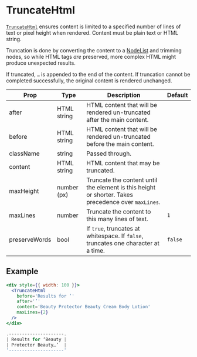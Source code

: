 # TruncateHtml

[`TruncateHtml`](/src/components/TruncateHtml/index.js) ensures content is limited to a specified number of lines of text or pixel height when rendered. Content must be plain text or HTML string.

Truncation is done by converting the content to a [NodeList](https://developer.mozilla.org/en-US/docs/Web/API/NodeList) and trimming nodes, so while HTML tags *are* preserved, more complex HTML might produce unexpected results.

If truncated, `…` is appended to the end of the content. If truncation cannot be completed successfully, the original content is rendered unchanged.

Prop|Type|Description|Default
---|---|---|---
after|HTML string|HTML content that will be rendered un-truncated after the main content.|
before|HTML string|HTML content that will be rendered un-truncated before the main content.|
className|string|Passed through.|
content|HTML string|HTML content that may be truncated.|
maxHeight|number (px)|Truncate the content until the element is this height or shorter. Takes precedence over `maxLines`.|
maxLines|number|Truncate the content to this many lines of text.|`1`
preserveWords|bool|If `true`, truncates at whitespace. If `false`, truncates one character at a time.|`false`

## Example

```jsx
<div style={{ width: 100 }}>
  <TruncateHtml
    before='Results for ‘'
    after='’'
    content='Beauty Protector Beauty Cream Body Lotion'
    maxLines={2}  
  />
</div>

.---------------------.
| Results for ‘Beauty |
| Protector Beauty…’  |
'---------------------'
```
